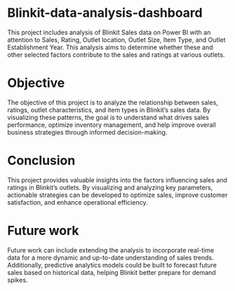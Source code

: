 # Blinkit-data-analysis-dashboard
This project includes analysis of Blinkit Sales data on Power BI with an attention to Sales, Rating, Outlet location, Outlet Size, Item Type, and Outlet Establishment Year. This analysis aims to determine whether these and other selected factors contribute to the sales and ratings at various outlets.

# Objective
The objective of this project is to analyze the relationship between sales, ratings, outlet characteristics, and item types in Blinkit’s sales data. By visualizing these patterns, the goal is to understand what drives sales performance, optimize inventory management, and help improve overall business strategies through informed decision-making.

# Conclusion
This project provides valuable insights into the factors influencing sales and ratings in Blinkit’s outlets. By visualizing and analyzing key parameters, actionable strategies can be developed to optimize sales, improve customer satisfaction, and enhance operational efficiency. 

# Future work
Future work can include extending the analysis to incorporate real-time data for a more dynamic and up-to-date understanding of sales trends. Additionally, predictive analytics models could be built to forecast future sales based on historical data, helping Blinkit better prepare for demand spikes.
